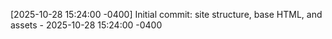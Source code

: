 
[2025-10-28 15:24:00 -0400] Initial commit: site structure, base HTML, and assets - 2025-10-28 15:24:00 -0400
